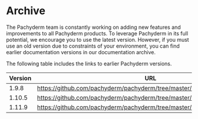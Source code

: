 # Archive

The Pachyderm team is constantly working on adding new features and
improvements to all Pachyderm products. To leverage Pachyderm in its
full potential, we encourage you to use the latest version.
However, if you must use an old version due to constraints of your
environment, you can find earlier documentation versions in our
documentation archive.

The following table includes the links to earlier Pachyderm versions.

| Version | URL |
| ------- | ---- |
| 1.9.8 | https://github.com/pachyderm/pachyderm/tree/master/doc/docs/archived/1.9.x|
|1.10.5|https://github.com/pachyderm/pachyderm/tree/master/doc/docs/archived/1.10.x|
|1.11.9|https://github.com/pachyderm/pachyderm/tree/master/doc/docs/archived/1.11.x|
